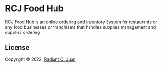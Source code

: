 # RCJ Food Hub

RCJ Food Hub is an online ordering and inventory System for restaurants or any food businesses or franchisers that handles supplies management and supplies ordering

## License
Copyright © 2022, [Radiant C. Juan](https://github.com/radiantjuan/)
